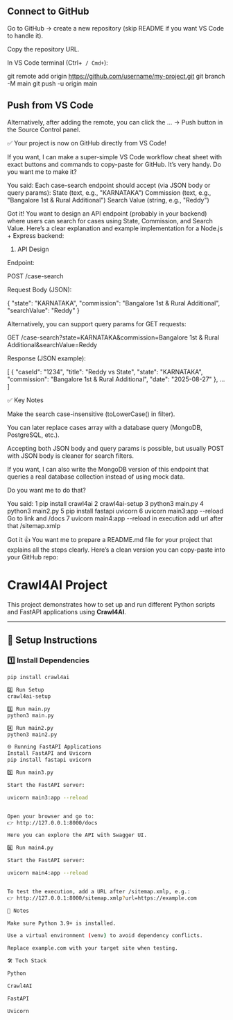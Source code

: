 
## Connect to GitHub

Go to GitHub → create a new repository (skip README if you want VS Code to handle it).

Copy the repository URL.

In VS Code terminal (Ctrl+` / Cmd+`):

git remote add origin https://github.com/username/my-project.git
git branch -M main
git push -u origin main

## Push from VS Code

Alternatively, after adding the remote, you can click the … → Push button in the Source Control panel.

✅ Your project is now on GitHub directly from VS Code!

If you want, I can make a super-simple VS Code workflow cheat sheet with exact buttons and commands to copy-paste for GitHub. It’s very handy. Do you want me to make it?

You said:
Each case-search endpoint should accept (via JSON body or query params):
State (text, e.g., "KARNATAKA")
Commission (text, e.g., "Bangalore 1st & Rural Additional")
Search Value (string, e.g., "Reddy")




Got it! You want to design an API endpoint (probably in your backend) where users can search for cases using State, Commission, and Search Value. Here’s a clear explanation and example implementation for a Node.js + Express backend:

1. API Design

Endpoint:

POST /case-search


Request Body (JSON):

{
  "state": "KARNATAKA",
  "commission": "Bangalore 1st & Rural Additional",
  "searchValue": "Reddy"
}


Alternatively, you can support query params for GET requests:

GET /case-search?state=KARNATAKA&commission=Bangalore 1st & Rural Additional&searchValue=Reddy


Response (JSON example):

[
  {
    "caseId": "1234",
    "title": "Reddy vs State",
    "state": "KARNATAKA",
    "commission": "Bangalore 1st & Rural Additional",
    "date": "2025-08-27"
  },
  ...
]


✅ Key Notes

Make the search case-insensitive (toLowerCase() in filter).

You can later replace cases array with a database query (MongoDB, PostgreSQL, etc.).

Accepting both JSON body and query params is possible, but usually POST with JSON body is cleaner for search filters.

If you want, I can also write the MongoDB version of this endpoint that queries a real database collection instead of using mock data.

Do you want me to do that?

You said:
1 pip install crawl4ai
2 crawl4ai-setup
3 python3 main.py
4 python3 main2.py
5 pip install fastapi uvicorn 
6 uvicorn main3:app --reload  Go to link and /docs
7 uvicorn main4:app --reload   in execution add url after that /sitemap.xmlp




Got it 👍 You want me to prepare a README.md file for your project that explains all the steps clearly. Here’s a clean version you can copy-paste into your GitHub repo:

# Crawl4AI Project

This project demonstrates how to set up and run different Python scripts and FastAPI applications using **Crawl4AI**.

---

## 🚀 Setup Instructions

### 1️⃣ Install Dependencies
```bash
pip install crawl4ai

2️⃣ Run Setup
crawl4ai-setup

3️⃣ Run main.py
python3 main.py

4️⃣ Run main2.py
python3 main2.py

🌐 Running FastAPI Applications
Install FastAPI and Uvicorn
pip install fastapi uvicorn

5️⃣ Run main3.py

Start the FastAPI server:

uvicorn main3:app --reload


Open your browser and go to:
👉 http://127.0.0.1:8000/docs

Here you can explore the API with Swagger UI.

6️⃣ Run main4.py

Start the FastAPI server:

uvicorn main4:app --reload


To test the execution, add a URL after /sitemap.xmlp, e.g.:
👉 http://127.0.0.1:8000/sitemap.xmlp?url=https://example.com

📌 Notes

Make sure Python 3.9+ is installed.

Use a virtual environment (venv) to avoid dependency conflicts.

Replace example.com with your target site when testing.

🛠️ Tech Stack

Python

Crawl4AI

FastAPI

Uvicorn
